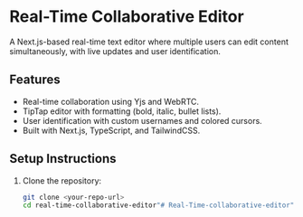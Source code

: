 # Real-Time Collaborative Editor

A Next.js-based real-time text editor where multiple users can edit content simultaneously, with live updates and user identification.

## Features
- Real-time collaboration using Yjs and WebRTC.
- TipTap editor with formatting (bold, italic, bullet lists).
- User identification with custom usernames and colored cursors.
- Built with Next.js, TypeScript, and TailwindCSS.

## Setup Instructions
1. Clone the repository:
   ```bash
   git clone <your-repo-url>
   cd real-time-collaborative-editor"# Real-Time-collaborative-editor" 
